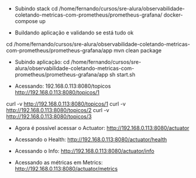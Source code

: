 

- Subindo stack
cd /home/fernando/cursos/sre-alura/observabilidade-coletando-metricas-com-prometheus/prometheus-grafana/
docker-compose up


- Buildando aplicação e validando se está tudo ok

cd /home/fernando/cursos/sre-alura/observabilidade-coletando-metricas-com-prometheus/prometheus-grafana/app
mvn clean package


- Subindo aplicação:
cd /home/fernando/cursos/sre-alura/observabilidade-coletando-metricas-com-prometheus/prometheus-grafana/app
sh start.sh


- Acessando:
192.168.0.113:8080/topicos
http://192.168.0.113:8080/topicos/1

curl -v http://192.168.0.113:8080/topicos/1
curl -v http://192.168.0.113:8080/topicos/2
curl -v http://192.168.0.113:8080/topicos/3




- Agora é possível acessar o Actuator:
http://192.168.0.113:8080/actuator

- Acessando o Health:
http://192.168.0.113:8080/actuator/health

- Acessando o Info:
http://192.168.0.113:8080/actuator/info

- Acessando as métricas em Metrics:
http://192.168.0.113:8080/actuator/metrics
